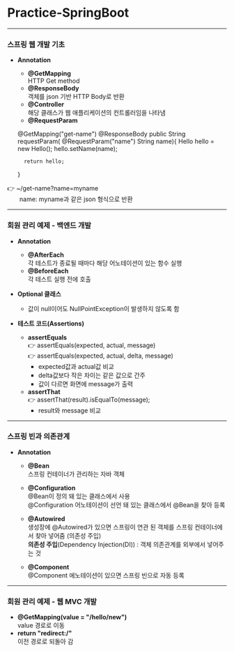 # Practice-SpringBoot

---
### 스프링 웹 개발 기초

- **Annotation**
    - **@GetMapping**   
        HTTP Get method
    - **@ResponseBody**   
  객체를 json 기반 HTTP Body로 반환
    - **@Controller**   
  해당 클래스가 웹 애플리케이션의 컨트롤러임을 나타냄
    - **@RequestParam**


    @GetMapping("get-name")
    @ResponseBody
    public String requestParam(
            @RequestParam("name") String name){
        Hello hello = new Hello();
        hello.setName(name);

        return hello;
    }

👉 ~/get-name?name=myname  
&emsp;&emsp;name: myname과 같은 json 형식으로 반환

---

### 회원 관리 예제 - 백엔드 개발

- **Annotation**
  - **@AfterEach**   
  각 테스트가 종료될 때마다 해당 어노테이션이 있는 함수 실행
  - **@BeforeEach**    
  각 테스트 실행 전에 호출   


- **Optional 클래스**
  - 값이 null이어도 NullPointException이 발생하지 않도록 함  
   

- **테스트 코드(Assertions)**
  - **assertEquals**   
    👉 assertEquals(expected, actual, message)    
    👉 assertEquals(expected, actual, delta, message)
      - expected값과 actual값 비교   
      - delta값보다 작은 차이는 같은 값으로 간주
      - 값이 다르면 화면에 message가 출력
  - **assertThat**   
  👉 assertThat(result).isEqualTo(message);
    - result와 message 비교

---
### 스프링 빈과 의존관계
- **Annotation**
  - **@Bean**   
  스프링 컨테이너가 관리하는 자바 객체
  - **@Configuration**   
  @Bean이 정의 돼 있는 클래스에서 사용   
  @Configuration 어노테이션이 선언 돼 있는 클래스에서 @Bean을 찾아 등록

  - **@Autowired**   
  생성장에 @Autowired가 있으면 스프링이 연관 된 객체를 스프링 컨테이너에서 찾아 넣어줌 (의존성 주입)   
  **의존성 주입**(Dependency Injection(DI)) : 객체 의존관계를 외부에서 넣어주는 것

  - **@Component**    
  @Component 에노테이션이 있으면 스프링 빈으로 자동 등록

---

### 회원 관리 예제 - 웹 MVC 개발

- **@GetMapping(value = "/hello/new")**   
  value 경로로 이동
- **return "redirect:/"**    
  이전 경로로 되돌아 감